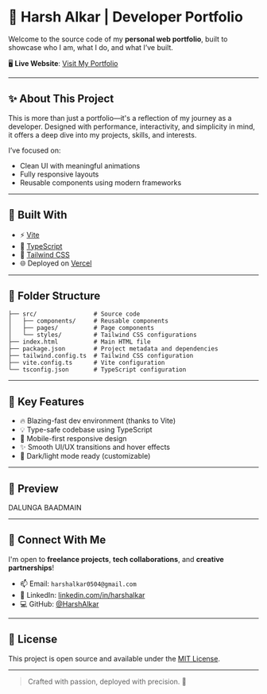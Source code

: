 # 🚀 Harsh Alkar | Developer Portfolio

Welcome to the source code of my **personal web portfolio**, built to showcase who I am, what I do, and what I’ve built.

🖥️ **Live Website**: [Visit My Portfolio](https://portfolio-vert-two-98.vercel.app)

---

## ✨ About This Project

This is more than just a portfolio—it's a reflection of my journey as a developer. Designed with performance, interactivity, and simplicity in mind, it offers a deep dive into my projects, skills, and interests.

I’ve focused on:
- Clean UI with meaningful animations
- Fully responsive layouts
- Reusable components using modern frameworks

---

## 🔧 Built With

- ⚡️ [Vite](https://vitejs.dev/)
- 🧠 [TypeScript](https://www.typescriptlang.org/)
- 🎨 [Tailwind CSS](https://tailwindcss.com/)
- 🌐 Deployed on [Vercel](https://vercel.com/)

---

## 📁 Folder Structure

```├── public/             # Static assets
├── src/                # Source code
│   ├── components/     # Reusable components
│   ├── pages/          # Page components
│   └── styles/         # Tailwind CSS configurations
├── index.html          # Main HTML file
├── package.json        # Project metadata and dependencies
├── tailwind.config.ts  # Tailwind CSS configuration
├── vite.config.ts      # Vite configuration
└── tsconfig.json       # TypeScript configuration
```
---

## 🎯 Key Features

- 🔥 Blazing-fast dev environment (thanks to Vite)
- 💡 Type-safe codebase using TypeScript
- 📱 Mobile-first responsive design
- ✨ Smooth UI/UX transitions and hover effects
- 🌙 Dark/light mode ready (customizable)

---

## 📸 Preview

DALUNGA BAADMAIN

---

## 🤝 Connect With Me

I'm open to **freelance projects**, **tech collaborations**, and **creative partnerships**!

- 📫 Email: `harshalkar0504@gmail.com`
- 💼 LinkedIn: [linkedin.com/in/harshalkar](www.linkedin.com/in/harsh-alkar-40bbb62b5)
- 💻 GitHub: [@HarshAlkar](https://github.com/HarshAlkar)

---

## 📝 License

This project is open source and available under the [MIT License](LICENSE).

---

> Crafted with passion, deployed with precision. 🚀

